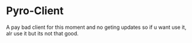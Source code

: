# Pyro-Client
A pay bad client for this moment and no geting updates so if u want use it, alr use it but its not that good.
